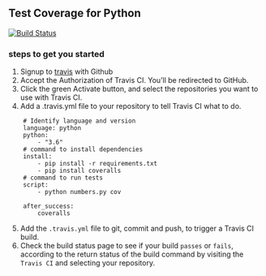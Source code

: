 ## Test Coverage for Python
[![Build Status](https://travis-ci.org/kayondo-edward/python_test_coverage.svg?branch=master)](https://travis-ci.org/kayondo-edward/python_test_coverage)

### steps to get you started
1. Signup to [travis](travis-ci.com) with Github
2. Accept the Authorization of Travis CI. You’ll be redirected to GitHub.
3. Click the green Activate button, and select the repositories you want to use with Travis CI.
4. Add a .travis.yml file to your repository to tell Travis CI what to do.

```
    # Identify language and version
    language: python
    python:
        - "3.6"
    # command to install dependencies
    install:
        - pip install -r requirements.txt
        - pip install coveralls
    # command to run tests
    script:
        - python numbers.py cov
    
    after_success:
        coveralls
```    
5. Add the `.travis.yml` file to git, commit and push, to trigger a Travis CI build.
6. Check the build status page to see if your build `passes` or `fails`, according to the return status of the build command by visiting the `Travis CI` and selecting your repository.

